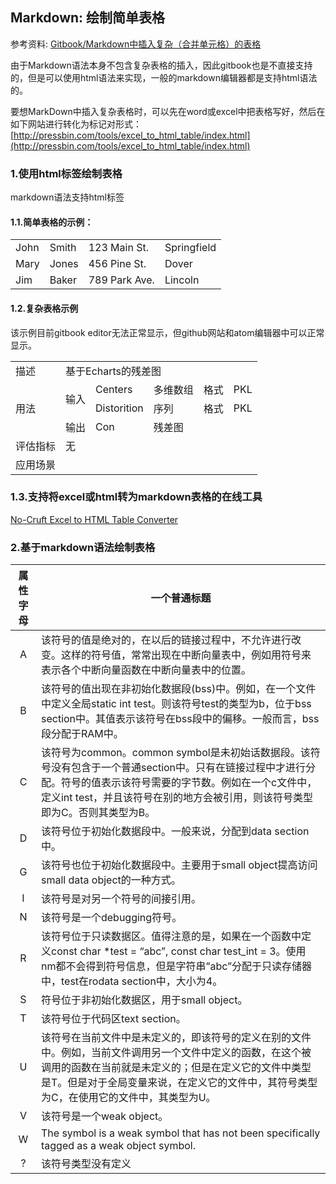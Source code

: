 ## Markdown: 绘制简单表格

参考资料: [Gitbook/Markdown中插入复杂（合并单元格）的表格](https://blog.csdn.net/wiborgite/article/details/78044656)

由于Markdown语法本身不包含复杂表格的插入，因此gitbook也是不直接支持的，但是可以使用html语法来实现，一般的markdown编辑器都是支持html语法的。

要想MarkDown中插入复杂表格时，可以先在word或excel中把表格写好，然后在如下网站进行转化为标记对形式：[http://pressbin.com/tools/excel_to_html_table/index.html](http://pressbin.com/tools/excel_to_html_table/index.html)

### 1.使用html标签绘制表格

markdown语法支持html标签

#### 1.1.简单表格的示例：

<table>
   <tr>
      <td>John</td>
      <td>Smith</td>
      <td>123 Main St.</td>
      <td>Springfield</td>
   </tr>
   <tr>
      <td>Mary</td>
      <td>Jones</td>
      <td>456 Pine St.</td>
      <td>Dover</td>
   </tr>
   <tr>
      <td>Jim</td>
      <td>Baker</td>
      <td>789 Park Ave.</td>
      <td>Lincoln</td>
   </tr>
</table>

#### 1.2.复杂表格示例

该示例目前gitbook editor无法正常显示，但github网站和atom编辑器中可以正常显示。

<table>
   <tr>
      <td>描述</td>
      <td colspan="5">基于Echarts的残差图</td>
   </tr>
   <tr>
      <td rowspan="3">用法</td>
      <td rowspan="2">输入</td>
      <td>Centers</td>
      <td>多维数组</td>
      <td>格式</td>
      <td>PKL</td>
   </tr>
   <tr>
      <td>Distorition</td>
      <td>序列</td>
      <td>格式</td>
      <td>PKL</td>
   </tr>
   <tr>
      <td>输出</td>
      <td>Con</td>
      <td colspan="3">残差图</td>
   </tr>
   <tr>
      <td>评估指标</td>
      <td colspan="5">无</td>
   </tr>
   <tr>
      <td>应用场景</td>
      <td colspan="5"></td>
    </tr>
</table>

### 1.3.支持将excel或html转为markdown表格的在线工具

[No-Cruft Excel to HTML Table Converter](http://pressbin.com/tools/excel_to_html_table/index.html)


### 2.基于markdown语法绘制表格

| 属性字母 | 一个普通标题 |
| :---: | --- |
| A | 该符号的值是绝对的，在以后的链接过程中，不允许进行改变。这样的符号值，常常出现在中断向量表中，例如用符号来表示各个中断向量函数在中断向量表中的位置。 |
| B | 该符号的值出现在非初始化数据段\(bss\)中。例如，在一个文件中定义全局static int test。则该符号test的类型为b，位于bss section中。其值表示该符号在bss段中的偏移。一般而言，bss段分配于RAM中。 |
| C | 该符号为common。common symbol是未初始话数据段。该符号没有包含于一个普通section中。只有在链接过程中才进行分配。符号的值表示该符号需要的字节数。例如在一个c文件中，定义int test，并且该符号在别的地方会被引用，则该符号类型即为C。否则其类型为B。 |
| D | 该符号位于初始化数据段中。一般来说，分配到data section中。 |
| G | 该符号也位于初始化数据段中。主要用于small object提高访问small data object的一种方式。 |
| I | 该符号是对另一个符号的间接引用。 |
| N | 该符号是一个debugging符号。 |
| R | 该符号位于只读数据区。值得注意的是，如果在一个函数中定义const char \*test = “abc”, const char test\_int = 3。使用nm都不会得到符号信息，但是字符串”abc”分配于只读存储器中，test在rodata section中，大小为4。 |
| S | 符号位于非初始化数据区，用于small object。 |
| T | 该符号位于代码区text section。 |
| U | 该符号在当前文件中是未定义的，即该符号的定义在别的文件中。例如，当前文件调用另一个文件中定义的函数，在这个被调用的函数在当前就是未定义的；但是在定义它的文件中类型是T。但是对于全局变量来说，在定义它的文件中，其符号类型为C，在使用它的文件中，其类型为U。 |
| V | 该符号是一个weak object。 |
| W | The symbol is a weak symbol that has not been specifically tagged as a weak object symbol. |
| ? | 该符号类型没有定义 |
